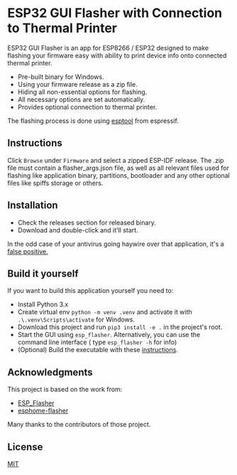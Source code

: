 
# ESP32 GUI Flasher with Connection to Thermal Printer

ESP32 GUI Flasher is an app for ESP8266 / ESP32 designed to make flashing your firmware easy with ability to print device info onto connected thermal printer.

 * Pre-built binary for Windows.
 * Using your firmware release as a zip file.
 * Hiding all non-essential options for flashing.
 * All necessary options are set automatically.
 * Provides optional connection to thermal printer.

The flashing process is done using [esptool](https://github.com/espressif/esptool) from espressif.

## Instructions 

Click `Browse` under `Firmware` and select a zipped ESP-IDF release. The .zip file must contain a flasher_args.json file, as well as all relevant files used for flashing like application binary, partitions, bootloader and any other optional files like spiffs storage or others. 

## Installation

- Check the releases section for released binary.
- Download and double-click and it'll start.

In the odd case of your antivirus going haywire over that application, it's a [false positive.](https://github.com/pyinstaller/pyinstaller/issues/3802)

## Build it yourself

If you want to build this application yourself you need to:

- Install Python 3.x
- Create virtual env `python -m venv .venv` and activate it with `.\.venv\Scripts\activate` for Windows.
- Download this project and run `pip3 install -e .` in the project's root.
- Start the GUI using `esp_flasher`. Alternatively, you can use the command line interface (
  type `esp_flasher -h` for info)
- (Optional) Build the executable with these [instructions](./build-instructions.md).

## Acknowledgments

This project is based on the work from:
- [ESP_Flasher](https://github.com/Jason2866/ESP_Flasher/tree/factory)
- [esphome-flasher](https://github.com/esphome/esphome-flasher/tree/main)

Many thanks to the contributors of those project.

## License

[MIT](http://opensource.org/licenses/MIT)